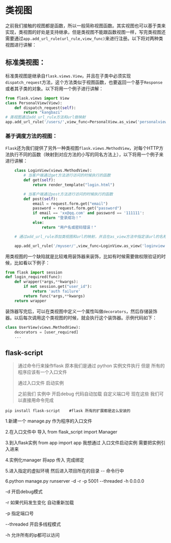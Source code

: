 # 类视图

之前我们接触的视图都是函数，所以一般简称视图函数。其实视图也可以基于类来实现，类视图的好处是支持继承，但是类视图不能跟函数视图一样，写完类视图还需要通过`app.add_url_rule(url_rule,view_func)`来进行注册。以下将对两种类视图进行讲解：

## 标准类视图：

标准类视图是继承自`flask.views.View`，并且在子类中必须实现`dispatch_request`方法，这个方法类似于视图函数，也要返回一个基于`Response`或者其子类的对象。以下将用一个例子进行讲解：

```python
from flask.views import View
class PersonalView(View):
    def dispatch_request(self):
        return "kangbazi"
# 类视图通过add_url_rule方法和url做映射
app.add_url_rule('/users/',view_func=PersonalView.as_view('personalview'))
```

### 基于调度方法的视图：

`Flask`还为我们提供了另外一种类视图`flask.views.MethodView`，对每个HTTP方法执行不同的函数（映射到对应方法的小写的同名方法上），以下将用一个例子来进行讲解：

```python
    class LoginView(views.MethodView):
        # 当客户端通过get方法进行访问的时候执行的函数
        def get(self):
            return render_template("login.html")

        # 当客户端通过post方法进行访问的时候执行的函数
        def post(self):
            email = request.form.get("email")
            password = request.form.get("password")
            if email == 'xx@qq.com' and password == '111111':
                return "登录成功！"
            else:
                return "用户名或密码错误！"

    # 通过add_url_rule添加类视图和url的映射，并且在as_view方法中指定该url的名称，方便url_for函数调用

    app.add_url_rule('/myuser/',view_func=LoginView.as_view('loginview'))
```

用类视图的一个缺陷就是比较难用装饰器来装饰，比如有时候需要做权限验证的时候，比如看以下例子：

```python
from flask import session
def login_required(func):
    def wrapper(*args,**kwargs):
        if not session.get("user_id"):
            return 'auth failure'
        return func(*args,**kwargs)
    return wrapper
```

装饰器写完后，可以在类视图中定义一个属性叫做`decorators`，然后存储装饰器。以后每次调用这个类视图的时候，就会执行这个装饰器。示例代码如下：

```python
class UserView(views.MethodView):
    decorators = [user_required]
    ...
```



## flask-script  

> 通过命令行来操作flask    原本我们是通过 python 实例文件执行 但是 所有的程序应该有一个入口文件   
>
> 通过入口文件 启动实例    
>
> 之前我们 实例中  开启debug  代码自动加载  自定义端口号   现在这些 我们可以直接用命令完成  

```
pip install flask-script    #flask 所有的扩展都是这么安装的 
```



1.新建一个 manage.py 作为程序的入口文件  

2.在入口文件中 导入  from flask_script import Manager

3.到入flask实例    from app import app 我想通过 入口文件启动实例  需要把实例引入进来  

4.实例化manager  将app 传入 完成绑定  



5.进入指定的虚拟环境  然后进入项目所在的目录    -- 命令行中    

6.python manage.py runserver  -d  -r -p 5001 --threaded    -h 0.0.0.0 

-d 开启debug模式  

-r 如果代码发生变化 自动重新加载  

-p 指定端口号 

--threaded 开启多线程模式   

-h 允许所有的ip都可以访问  

